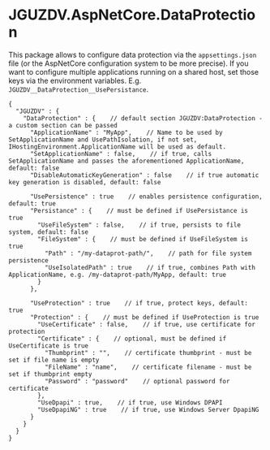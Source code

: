 # JGUZDV.AspNetCore.DataProtection

This package allows to configure data protection via the `appsettings.json` file (or the AspNetCore configuration system to be more precise).
If you want to configure multiple applications running on a shared host, set those keys via the environment variables. E.g. `JGUZDV__DataProtection__UsePersistance`.

```jsonc
{ 
  "JGUZDV" : {
    "DataProtection" : {    // default section JGUZDV:DataProtection - a custom section can be passed
      "ApplicationName" : "MyApp",    // Name to be used by SetApplicationName and UsePathIsolation, if not set, IHostingEnvironment.ApplicationName will be used as default.
      "SetApplicationName" : false,    // if true, calls SetApplicationName and passes the aforementioned ApplicationName, default: false
      "DisableAutomaticKeyGeneration" : false    // if true automatic key generation is disabled, default: false

      "UsePersistence" : true    // enables persistence configuration, default: true
      "Persistance" : {    // must be defined if UsePersistance is true
        "UseFileSystem" : false,    // if true, persists to file system, default: false
        "FileSystem" : {    // must be defined if UseFileSystem is true
          "Path" : "/my-dataprot-path/",    // path for file system persistence
          "UseIsolatedPath" : true    // if true, combines Path with ApplicationName, e.g. /my-dataprot-path/MyApp, default: true
        }
      },

      "UseProtection" : true    // if true, protect keys, default: true
      "Protection" : {    // must be defined if UseProtection is true
        "UseCertificate" : false,    // if true, use certificate for protection
        "Certificate" : {    // optional, must be defined if UseCertificate is true
          "Thumbprint" : "",    // certificate thumbprint - must be set if file name is empty
          "FileName" : "name",    // certificate filename - must be set if thumbprint empty
          "Password" : "password"    // optional password for certificate
        },
        "UseDpapi" : true,    // if true, use Windows DPAPI
        "UseDpapiNG" : true    // if true, use Windows Server DpapiNG
      }
    }
  }
}
```